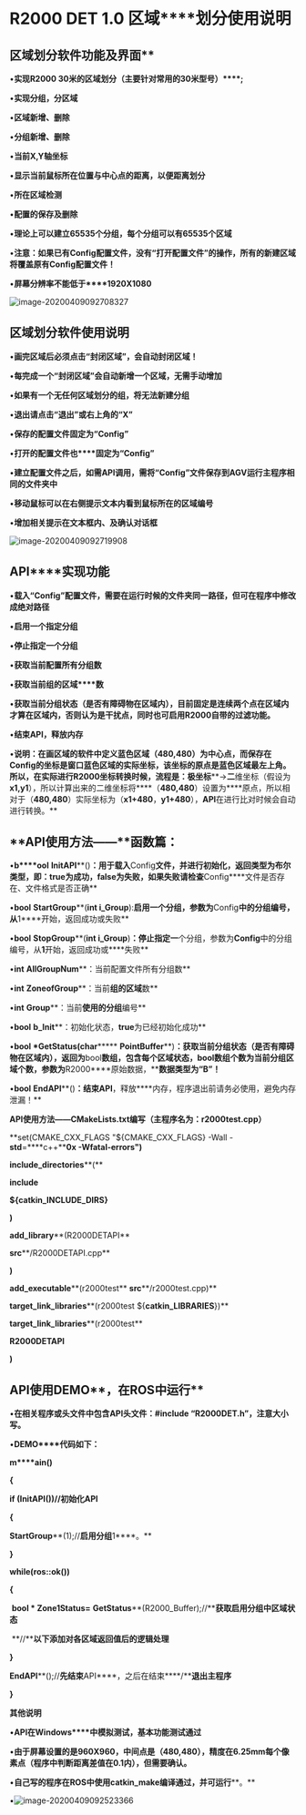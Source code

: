 

# **R2000 DET** **1.0** **区域****划分使用说明**

## 区域划分软件功能及界面**



•**实现****R2000 30****米的区域划分（主要针对常用的****30****米型号）****;**

•**实现分组，分区域**

•**区域新增、删除**

•**分组新增、删除**

•**当前****X,Y****轴坐标**

•**显示当前鼠标所在位置与中心点的距离，以便距离划分**

•**所在区域检测**

•**配置的保存及删除**

•**理论上可以建立****65535****个分组，每个分组可以有****65535****个区域**

•**注意：如果已有****Config****配置文件，没有“打开配置文件”的操作，所有的新建区域将覆盖原有****Config****配置文件！**

•**屏幕分辨率不能低于****1920X1080**

![image-20200409092708327](C:\Users\dxiao\AppData\Roaming\Typora\typora-user-images\image-20200409092708327.png)

## **区域划分软件使用说明**



•**画完区域后****必须****点击“封闭区域”，****会自动封闭区域****！**

•**每完成一个“封闭区域”会自动新增一个区域，无需手动增加**

•**如果有一个无任何区域划分的组，将无法新建分组**

•**退出请点击“退出”或右上角的“****X****”**

•**保存的配置文件固定为“****Config****”**

•**打开的配置文件也****固定为“****Config****”**

•**建立配置文件之后，如需****API****调用，需将“****Config****”文件保存到****AGV****运行主程序相同的文件夹中**

•**移动鼠标可以在右侧提示文本内看到鼠标所在的区域编号**

•**增加相关提示在文本框内、及确认对话框**

![image-20200409092719908](C:\Users\dxiao\AppData\Roaming\Typora\typora-user-images\image-20200409092719908.png)

## **API****实现功能**



•**载入“****Config****”配置文件，需要在运行时候的文件夹同一路径，但可在程序中修改成绝对路径**

•**启用一个指定分组**

•**停止指定一个分组**

•**获取当前配置所有分组数**

•**获取当前组的区域****数**

•**获取当前分组状态（是否有障碍物在区域内），目前固定是连续两个点在区域内才算在区域内，否则认为是干扰点，同时也可启用****R2000****自带的过滤功能。**

•**结束****API****，释放内存**

•**说明：在画区域的软件中定义蓝色区域（****480,480****）为中心点，而保存在****Config****的坐标是窗口蓝色区域的实际坐标，该坐标的原点是蓝色区域最左上角。所以，在实际进行****R2000****坐标转换时候，流程是：极坐标****->****二****维坐标（假设为****x1,y1****），所以计算出来的二维坐标将****（****480,480****）设置为****原点，所以相对于（****480,480****）实际坐标为（****x1+480****，****y1+480****），****API****在进行比对时候会自动进行转换。**

## **API****使用方法****——****函数篇：**



•**b****ool** **InitAPI****()****：用于载入****Config****文件，并进行初始化，返回类型为布尔类型，即：****true****为成功，****false****为失败，如果失败请检查****Config****文件是否存在、文件格式是否正确**

•**bool** **StartGroup****(****int** **i_Group****):****启用一个分组，参数为****Config****中的分组编号，从****1****开始，返回成功或失败**

•**bool** **StopGroup****(****int** **i_Group****)****：停止指定一****个分组，参数为****Config****中的分组编号，从****1****开始，返回成功或****失败**

•**int** **AllGroupNum****：当前配置文件所有分组数**

•**int** **ZoneofGroup****：当前****组的区域****数**

•**int** **Group****：当前****使用的分组****编号**

•**bool** **b_Init****：初始化状态，****true****为已经初始化成功**

•**bool \*****GetStatus****(char******* **PointBuffer****)****：获取当前分组状态（是否有障碍物在区域内），返回为****bool****数组，包含每个区域状态，****bool****数组个数为当前分组区域个数，参数为****R2000****原始数据，****数据类型为“****B****”！**

•**bool** **EndAPI****()****：****结束****API****，释放****内存，程序退出前请务必使用，避免内存泄漏！**

**API****使用方法****——****CMakeLists.txt****编写（主程序名为：****r2000test.cpp****）**



**set(CMAKE_CXX_FLAGS "${CMAKE_CXX_FLAGS} -Wall -****std****=****c++****0x -****Wfatal****-errors")**

**include_directories****(**

 **include**

 **${****catkin_INCLUDE_DIRS****}**

**)**

**add_library****(R2000DETAPI**

 **src****/R2000DETAPI.cpp**

**)**



**add_executable****(r2000test** **src****/r2000test.cpp)**

**target_link_libraries****(r2000test ${****catkin_LIBRARIES****})**

**target_link_libraries****(r2000test**

 **R2000DETAPI**

**)**

## **API****使用****DEMO****，在****ROS****中运行**



•**在相关程序或头文件中包含****API****头文件：****#include “R2000DET.h”****，注意大小写。**

•**DEMO****代码如下：**

**m****ain()**

**{**

  **if (****InitAPI****())//****初始化****API**

   **{**

​     **StartGroup****(1);//****启用分组****1****。**

   **}**

  **while(****ros****::ok())**

   **{**

​     **bool \* Zone1Status=** **GetStatus****(R2000_Buffer);//****获取启用分组中区域状态**

​     **//****以下添加对各区域返回值后的逻辑处理**

   **}**

   **EndAPI****();//****先结束****API****，之后在结束****/****退出主程序**

**}**

**其他说明**



•**API****在****Windows****中模拟测试，基本功能测试通过**

•**由于屏幕设置的是****960X960****，中间点是（****480,480****），精度在****6.25mm****每个像素点（程序中判断距离差值在****0.1****内），但需要确认。**

•**自己写的程序在****ROS****中使用****catkin_make****编译通过，并可运行****。**

•![image-20200409092523366](C:\Users\dxiao\AppData\Roaming\Typora\typora-user-images\image-20200409092523366.png)
